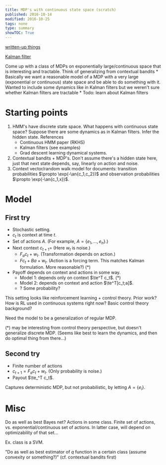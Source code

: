 ```yaml
---
title: MDP's with continuous state space (scratch)
published: 2016-10-14
modified: 2016-10-25
tags: none
type: summary
showTOC: True
---
```


[written-up things](continuous.html)

[Kalman filter](https://en.wikipedia.org/wiki/Kalman_filter)

 Come up with a class of MDPs on exponentially large/continuous space that is interesting and tractable. Think of generalizing from contextual bandits
	* Basically we want a reasonable model of a MDP with a very large (exponential or continuous) state space and be able to do something with it. Wanted to include some dynamics like in Kalman filters but we weren't sure whether Kalman filters are tractable
	* Todo: learn about Kalman filters
	
# Starting points

1.  HMM's have discrete state space. What happens with continuous state space? Suppose there are some dynamics as in Kalman filters. Infer the hidden state. References
	* Continuous HMM paper (RKHS)
	* Kalman filters (see examples)
	* Grad descent learning dynamical systems.
2.  Contextual bandits + MDP's. Don't assume there's a hidden state here, just that next state depends, say, linearly on action and noise. 
3.  Context vector/random walk model for documents: transition probabilities $\propto \exp(-\an{c_1,c_2})$ and observation probabilities $\propto \exp(-\an{c_1,x})$.

# Model 

## First try

* Stochastic setting.
* $c_t$ is context at time $t$.
* Set of actions $A$. (For example, $A=\{e_1,\ldots, e_n\}$.)
* Next context $c_{t+1}=$ (Here $w_t$ is noise.)
	* $F_a c_t + w_t$. (Transformation depends on action.)
	* $F c_t + B a + w_t$. (Action is a forcing term. This matches Kalman formulation. More reasonable?) (\*)
* Payoff depends on context and actions in some way.
	* Model 1: depends only on context $\te^T c_t$. (\*)
	* Model 2: depends on context and action $\te^T[c_t;a]$.
	* ? Some probability?

This setting looks like reinforcement learning + control theory. Prior work? How is RL used in continuous systems right now? Basic control theory background?

Need the model to be a generalization of regular MDP.

(\*) may be interesting from control theory perspective, but doesn't generalize discrete MDP. (Seems like best to learn the dynamics, and then do optimal thing from there...)

## Second try

* Finite number of actions
* $c_{t+1} = F_a c_t + w_t$. (Only probability is noise.)
* Payout $\te_^T c_t$.

Captures deterministic MDP, but not probabilistic, by letting $A=\{e_i\}$.

# Misc

Do as well as best Bayes net? Actions in some class. Finite set of actions, vs. exponential/continuous set of actions. In latter case, will depend on optimizability of that set...

Ex. class is a SVM.

"Do as well as best estimator of $q$ function in a certain class (assume convexity or something?)" (cf. contextual bandits first)

<!--Definitely need something stronger than: there exist something that works! if can encode crypto 

Upper confidence bounds
-->
